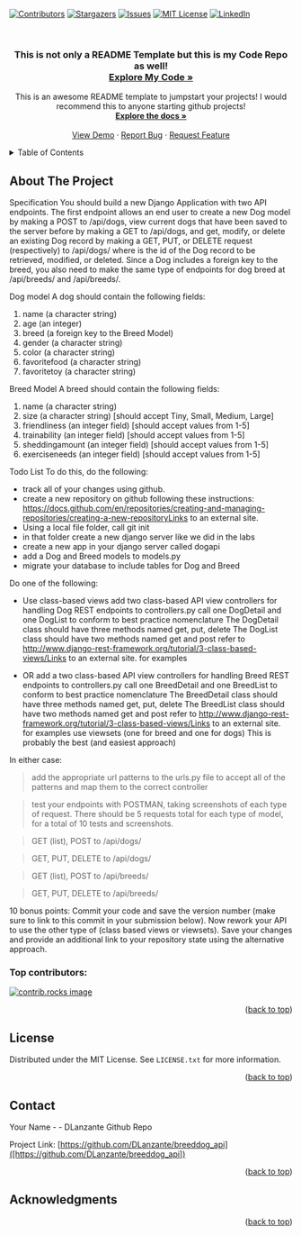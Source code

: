 <!-- Improved compatibility of back to top link: See: https://github.com/othneildrew/Best-README-Template/pull/73 -->
<a id="readme-top"></a>
<!--
*** Thanks for checking out the Best-README-Template. If you have a suggestion
*** that would make this better, please fork the repo and create a pull request
*** or simply open an issue with the tag "enhancement".
*** Don't forget to give the project a star!
*** Thanks again! Now go create something AMAZING! :D
-->



<!-- PROJECT SHIELDS -->
<!--
*** I'm using markdown "reference style" links for readability.
*** Reference links are enclosed in brackets [ ] instead of parentheses ( ).
*** See the bottom of this document for the declaration of the reference variables
*** for contributors-url, forks-url, etc. This is an optional, concise syntax you may use.
*** https://www.markdownguide.org/basic-syntax/#reference-style-links
-->
[![Contributors][contributors-shield]][contributors-url]
[![Stargazers][stars-shield]][stars-url]
[![Issues][issues-shield]][issues-url]
[![MIT License][license-shield]][license-url]
[![LinkedIn][linkedin-shield]][linkedin-url]



<!-- PROJECT LOGO -->
<br />
<div align="center">

  <h3 align="center">This is not only a README Template but this is my Code Repo as well!
  <br />
    <a href="https://github.com/DLanzante/breeddog_api/"><strong>Explore My Code »</strong></a>
    <br /></h3>

  <p align="center">
    This is an awesome README template to jumpstart your projects! I would recommend this to anyone starting github projects!
    <br />
    <a href="https://github.com/othneildrew/Best-README-Template"><strong>Explore the docs »</strong></a>
    <br />
    <br />
    <a href="https://github.com/othneildrew/Best-README-Template">View Demo</a>
    ·
    <a href="https://github.com/othneildrew/Best-README-Template/issues/new?labels=bug&template=bug-report---.md">Report Bug</a>
    ·
    <a href="https://github.com/othneildrew/Best-README-Template/issues/new?labels=enhancement&template=feature-request---.md">Request Feature</a>
  </p>
</div>



<!-- TABLE OF CONTENTS -->
<details>
  <summary>Table of Contents</summary>
  <ol>
    <li>
      <a href="#about-the-project">About The Project</a>
    <li><a href="#contributing">Contributing</a></li>
    <li><a href="#license">License</a></li>
    <li><a href="#contact">Contact</a></li>
    <li><a href="#acknowledgments">Acknowledgments</a></li>
  </ol>
</details>



<!-- ABOUT THE PROJECT -->
## About The Project

Specification
You should build a new Django Application with two API endpoints. The first endpoint allows an end user to create a new Dog model by making a POST to /api/dogs, view current dogs that have been saved to the server before by making a GET to /api/dogs, and get, modify, or delete an existing Dog record by making a GET, PUT, or DELETE request (respectively) to /api/dogs/<id> where <id> is the id of the Dog record to be retrieved, modified, or deleted. Since a Dog includes a foreign key to the breed, you also need to make the same type of endpoints for dog breed at /api/breeds/ and /api/breeds/<id>.

Dog model
A dog should contain the following fields:

1. name (a character string)
2. age (an integer)
3. breed (a foreign key to the Breed Model)
4. gender (a character string)
5. color (a character string)
6. favoritefood (a character string)
7. favoritetoy (a character string)

Breed Model
A breed should contain the following fields:

1. name (a character string)
2. size (a character string) [should accept Tiny, Small, Medium, Large]
3. friendliness (an integer field) [should accept values from 1-5]
4. trainability (an integer field) [should accept values from 1-5]
5. sheddingamount (an integer field) [should accept values from 1-5]
6. exerciseneeds (an integer field) [should accept values from 1-5]

Todo List
To do this, do the following:

- track all of your changes using github.
- create a new repository on github following these instructions: https://docs.github.com/en/repositories/creating-and-managing-repositories/creating-a-new-repositoryLinks to an external site.
- Using a local file folder, call git init
- in that folder create a new django server like we did in the labs
- create a new app in your django server called dogapi
- add a Dog and Breed models to models.py
- migrate your database to include tables for Dog and Breed

Do one of the following:

- Use class-based views
add two class-based API view controllers for handling Dog REST endpoints to controllers.py
call one DogDetail and one DogList to conform to best practice nomenclature
The DogDetail class should have three methods named get, put, delete
The DogList class should have two methods named get and post
refer to http://www.django-rest-framework.org/tutorial/3-class-based-views/Links to an external site. for examples

- OR
add a two class-based API view controllers for handling Breed REST endpoints to controllers.py
call one BreedDetail and one BreedList to conform to best practice nomenclature
The BreedDetail class should have three methods named get, put, delete
The BreedList class should have two methods named get and post
refer to http://www.django-rest-framework.org/tutorial/3-class-based-views/Links to an external site. for examples
use viewsets (one for breed and one for dogs)
This is probably the best (and easiest approach)

In either case:

> add the appropriate url patterns to the urls.py file to accept all of the patterns and map them to the correct controller

> test your endpoints with POSTMAN, taking screenshots of each type of request. There should be 5 requests total for each type of model, for a total of 10 tests and screenshots.

> GET (list), POST to /api/dogs/

> GET, PUT, DELETE to /api/dogs/<id>

> GET (list), POST to /api/breeds/

> GET, PUT, DELETE to /api/breeds/<id>

10 bonus points: Commit your code and save the version number (make sure to link to this commit in your submission below). Now rework your API to use the other type of (class based views or viewsets). Save your changes and provide an additional link to your repository state using the alternative approach.

### Top contributors:

<a href="https://github.com/othneildrew/Best-README-Template/graphs/contributors">
  <img src="https://contrib.rocks/image?repo=othneildrew/Best-README-Template" alt="contrib.rocks image" />
</a>

<p align="right">(<a href="#readme-top">back to top</a>)</p>



<!-- LICENSE -->
## License

Distributed under the MIT License. See `LICENSE.txt` for more information.

<p align="right">(<a href="#readme-top">back to top</a>)</p>



<!-- CONTACT -->
## Contact

Your Name - [](https://github.com/DLanzante/breeddog_api) - DLanzante Github Repo

Project Link: [https://github.com/DLanzante/breeddog_api]([https://github.com/DLanzante/breeddog_api])

<p align="right">(<a href="#readme-top">back to top</a>)</p>



<!-- ACKNOWLEDGMENTS -->
## Acknowledgments
<p align="right">(<a href="#readme-top">back to top</a>)</p>



<!-- MARKDOWN LINKS & IMAGES -->
<!-- https://www.markdownguide.org/basic-syntax/#reference-style-links -->
[contributors-shield]: https://img.shields.io/github/contributors/othneildrew/Best-README-Template.svg?style=for-the-badge
[contributors-url]: https://github.com/othneildrew/Best-README-Template/graphs/contributors
[forks-shield]: https://img.shields.io/github/forks/othneildrew/Best-README-Template.svg?style=for-the-badge
[forks-url]: https://github.com/othneildrew/Best-README-Template/network/members
[stars-shield]: https://img.shields.io/github/stars/othneildrew/Best-README-Template.svg?style=for-the-badge
[stars-url]: https://github.com/othneildrew/Best-README-Template/stargazers
[issues-shield]: https://img.shields.io/github/issues/othneildrew/Best-README-Template.svg?style=for-the-badge
[issues-url]: https://github.com/othneildrew/Best-README-Template/issues
[license-shield]: https://img.shields.io/github/license/othneildrew/Best-README-Template.svg?style=for-the-badge
[license-url]: https://github.com/othneildrew/Best-README-Template/blob/master/LICENSE.txt
[linkedin-shield]: https://img.shields.io/badge/-LinkedIn-black.svg?style=for-the-badge&logo=linkedin&colorB=555
[linkedin-url]: https://linkedin.com/in/othneildrew
[Next.js]: https://img.shields.io/badge/next.js-000000?style=for-the-badge&logo=nextdotjs&logoColor=white
[Next-url]: https://nextjs.org/
[React.js]: https://img.shields.io/badge/React-20232A?style=for-the-badge&logo=react&logoColor=61DAFB
[React-url]: https://reactjs.org/
[Vue.js]: https://img.shields.io/badge/Vue.js-35495E?style=for-the-badge&logo=vuedotjs&logoColor=4FC08D
[Vue-url]: https://vuejs.org/
[Angular.io]: https://img.shields.io/badge/Angular-DD0031?style=for-the-badge&logo=angular&logoColor=white
[Angular-url]: https://angular.io/
[Svelte.dev]: https://img.shields.io/badge/Svelte-4A4A55?style=for-the-badge&logo=svelte&logoColor=FF3E00
[Svelte-url]: https://svelte.dev/
[Laravel.com]: https://img.shields.io/badge/Laravel-FF2D20?style=for-the-badge&logo=laravel&logoColor=white
[Laravel-url]: https://laravel.com
[Bootstrap.com]: https://img.shields.io/badge/Bootstrap-563D7C?style=for-the-badge&logo=bootstrap&logoColor=white
[Bootstrap-url]: https://getbootstrap.com
[JQuery.com]: https://img.shields.io/badge/jQuery-0769AD?style=for-the-badge&logo=jquery&logoColor=white
[JQuery-url]: https://jquery.com 
